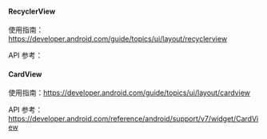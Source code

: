 #### RecyclerView

使用指南：https://developer.android.com/guide/topics/ui/layout/recyclerview

API 参考：

#### CardView

使用指南：https://developer.android.com/guide/topics/ui/layout/cardview

API 参考：https://developer.android.com/reference/android/support/v7/widget/CardView